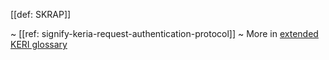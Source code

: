 [[def: SKRAP]]

~ [[ref: signify-keria-request-authentication-protocol]]
~ More in <a href="https://weboftrust.github.io/WOT-terms/docs/glossary/SKRAP">extended KERI glossary</a>
